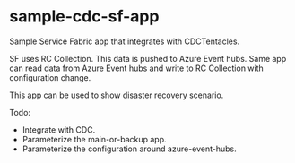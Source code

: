 # sample-cdc-sf-app
Sample Service Fabric app that integrates with CDCTentacles.

SF uses RC Collection. This data is pushed to Azure Event hubs.
Same app can read data from Azure Event hubs and write to RC Collection
with configuration change.

This app can be used to show disaster recovery scenario.

Todo:
* Integrate with CDC.
* Parameterize the main-or-backup app.
* Parameterize the configuration around azure-event-hubs.
